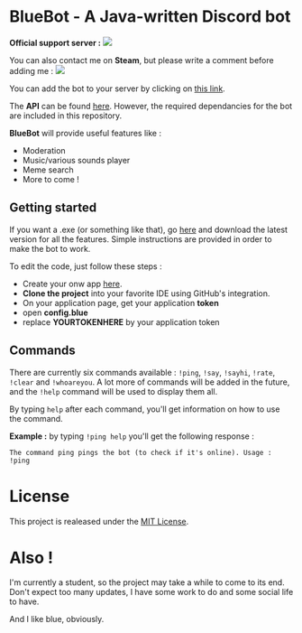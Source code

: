# BlueBot - A Java-written Discord bot

**Official support server :** [<img src="https://discordapp.com/api/guilds/268853008455041025/widget.png?style=shield">](https://discord.gg/rSekkJv)

You can also contact me on **Steam**, but please write a comment before adding me : [<img src="https://img.shields.io/badge/Steam-Bluered Mind-blue.svg">](http://steamcommunity.com/id/blueredmind)

You can add the bot to your server by clicking on [this link](https://discordapp.com/oauth2/authorize?client_id=268420199370194944&scope=bot&permissions=-1).

The **API** can be found [here](https://github.com/DV8FromTheWorld/JDA).
However, the required dependancies for the bot are included in this repository.

**BlueBot** will provide useful features like :
* Moderation
* Music/various sounds player
* Meme search
* More to come !

## Getting started

If you want a .exe (or something like that), go [here](https://github.com/thibautbessone/DiscordBlueBotReleases) and download the latest version for all the features. Simple instructions are provided in order to make the bot to work.

To edit the code, just follow these steps : 
* Create your onw app [here](https://discordapp.com/login?redirect_to=/developers/applications/me).
* **Clone the project** into your favorite IDE using GitHub's integration. 
* On your application page, get your application **token**
* open **config.blue**
* replace **YOURTOKENHERE** by your application token

## Commands

There are currently six commands available : ```!ping```, ```!say```, ```!sayhi```, ```!rate```, ```!clear``` and ```!whoareyou```.
A lot more of commands will be added in the future, and the ```!help``` command will be used to display them all.

By typing ```help``` after each command, you'll get information on how to use the command. 

**Example :** by typing ```!ping help``` you'll get the following response : 
```
The command ping pings the bot (to check if it's online). Usage : !ping
```


# License

This project is realeased under the [MIT License](https://github.com/thibautbessone/DiscordBlueBot/blob/master/LICENSE).

# Also !

I'm currently a student, so the project may take a while to come to its end. Don't expect too many updates, I have some work to do and some social life to have.


And I like blue, obviously.
